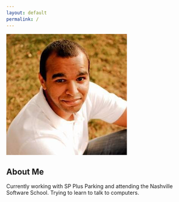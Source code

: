 ```yaml
---
layout: default
permalink: /
---
```


<img src="images/profile-photo.jpg"/>

## About Me

Currently working with SP Plus Parking and attending the Nashville Software School. 
Trying to learn to talk to computers.
